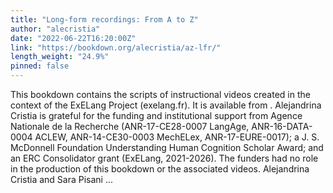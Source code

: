 ```yaml
---
title: "Long-form recordings: From A to Z"
author: "alecristia"
date: "2022-06-22T16:20:00Z"
link: "https://bookdown.org/alecristia/az-lfr/"
length_weight: "24.9%"
pinned: false
---
```


This bookdown contains the scripts of instructional videos created in the context of the ExELang Project (exelang.fr). It is available from . Alejandrina Cristia is grateful for the funding and institutional support from Agence Nationale de la Recherche (ANR-17-CE28-0007 LangAge, ANR-16-DATA-0004 ACLEW, ANR-14-CE30-0003 MechELex, ANR-17-EURE-0017); a J. S. McDonnell Foundation Understanding Human Cognition Scholar Award; and an ERC Consolidator grant (ExELang, 2021-2026). The funders had no role in the production of this bookdown or the associated videos. Alejandrina Cristia and Sara Pisani ...
